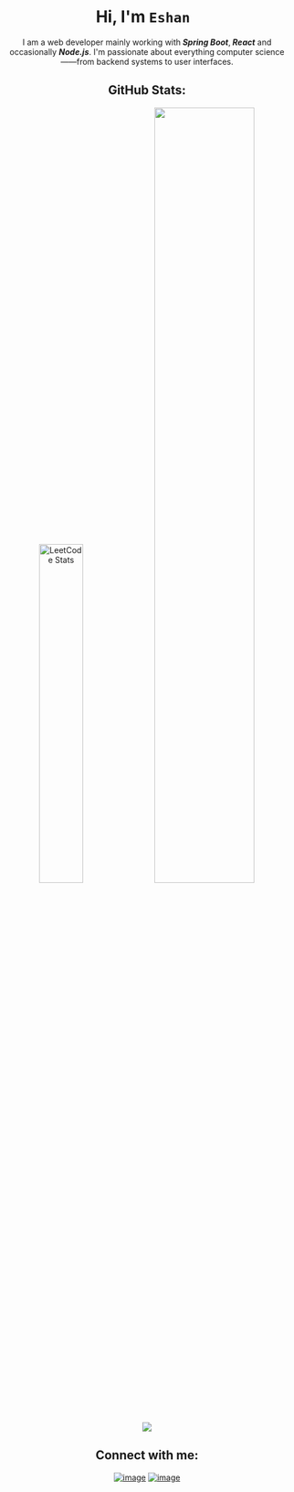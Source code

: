 <div align="center">
<h1 align="center">Hi, I'm <code>Eshan </code></h1>
<p>I am a web developer mainly working with<B> <I>Spring Boot</I></B>,<B> <I>React</I></B> and occasionally <B><I>Node.js</I></B>.  I'm passionate about everything computer science——from backend systems to user interfaces.</p>

 <h2 align="center">GitHub Stats:</h2>

<p align="center">
  <img width="39%" src="https://leetcard.jacoblin.cool/2016mehrab?ext=heatmap&hide=ranking&theme=dark" alt="LeetCode Stats"/>
<img  width="59%"  src="https://github-readme-streak-stats.herokuapp.com/?user=2016mehrab&theme=catppuccin_mocha&hide_border=false">
<img  src="https://github-readme-activity-graph.vercel.app/graph?username=2016mehrab&theme=react-dark">
</p>
</div>

<h2 align="center">Connect with me:</h2>
<div align="center">

[![image](https://img.shields.io/badge/LinkedIn-0077B5?style=for-the-badge&logo=linkedin&logoColor=white)](https://www.linkedin.com/in/2016mehrab/)
[![image](https://img.shields.io/badge/Gmail-D14836?style=for-the-badge&logo=gmail&logoColor=white)](mailto:2016mehrab@gmail.com)

</div>

<!-- <img width="100%" height="25%" src="https://github-readme-stats.vercel.app/api/top-langs/?username=2016mehrab&theme=catppuccin_mocha&exclude_repo=SSI,ssi-agent-2,sp-ssi-agent,Basic-IDP"> -->
<!-- ![](https://github-readme-stats.vercel.app/api/top-langs/?username=2016mehrab&theme=catppuccin_mocha&hide_border=false&include_all_commits=true&count_private=true&layout=compact) -->

<!-- ### 🔝 Top Contributed Repo
![](https://github-contributor-stats.vercel.app/api?username=2016mehrab&limit=5&theme=dark&combine_all_yearly_contributions=true) -->
